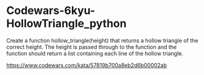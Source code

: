 # Codewars-6kyu-HollowTriangle_python
Create a function hollow_triangle(height) that returns a hollow triangle of the correct height. The height is passed through to the function and the function should return a list containing each line of the hollow triangle.


https://www.codewars.com/kata/57819b700a8eb2d6b00002ab


